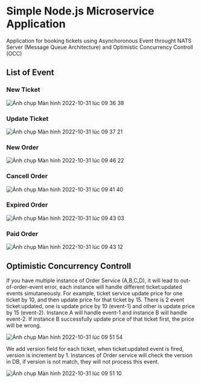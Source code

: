 # Simple Node.js Microservice Application #

Application for booking tickets using Asynchoronous Event throught NATS Server (Message Queue Architecture) and Optimistic Concurrency Controll (OCC)

## List of Event ##

### New Ticket ###
![Ảnh chụp Màn hình 2022-10-31 lúc 09 36 38](https://user-images.githubusercontent.com/36908718/198923119-539e9d5e-d807-4b4c-b853-e3f272f4df14.png)

### Update Ticket ###
![Ảnh chụp Màn hình 2022-10-31 lúc 09 37 21](https://user-images.githubusercontent.com/36908718/198923254-1f374f2f-7757-44b1-87a9-ed864acfbb7b.png)

### New Order ###
![Ảnh chụp Màn hình 2022-10-31 lúc 09 46 22](https://user-images.githubusercontent.com/36908718/198923263-4ff11b26-cd17-4fac-bf4d-d6bbdd13f78e.png)

### Cancell Order ###
![Ảnh chụp Màn hình 2022-10-31 lúc 09 41 40](https://user-images.githubusercontent.com/36908718/198923267-5dd33fb1-8f73-4f70-83bd-ab55b4ab5d22.png)

### Expired Order ###
![Ảnh chụp Màn hình 2022-10-31 lúc 09 43 03](https://user-images.githubusercontent.com/36908718/198923276-5ee51444-7552-4ede-b503-a0358148fde6.png)

### Paid Order ###
![Ảnh chụp Màn hình 2022-10-31 lúc 09 43 12](https://user-images.githubusercontent.com/36908718/198923283-897405fe-b3e2-4c5b-8ba3-30b59ef06013.png)

## Optimistic Concurrency Controll ##
If you have multiple instance of Order Service (A,B,C,D), it will lead to out-of-order-event error, each instance will handle different ticket:updated events simutaneously. For example, ticket service update price for one ticket by 10, and then update price for that ticket by 15. There is 2 event ticket:updated, one is update price by 10 (event-1) and other is update price by 15 (event-2). Instance A will handle event-1 and instance B will handle event-2. If instance B successfully update price of that ticket first, the price will be wrong.

![Ảnh chụp Màn hình 2022-10-31 lúc 09 51 54](https://user-images.githubusercontent.com/36908718/198923541-256a712e-3ab7-47f7-9913-e5d4719dd8c9.png)

We add version field for each ticket, when ticket:updated event is fired, version is increment by 1. Instances of Order service will check the version in DB, if version is not match, they will not process this event.

![Ảnh chụp Màn hình 2022-10-31 lúc 09 51 10](https://user-images.githubusercontent.com/36908718/198923552-975cda3f-ca31-4b4f-8f1d-0358c8d7987e.png)
